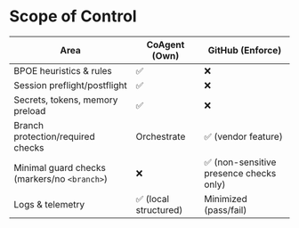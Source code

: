 # Scope of Control

| Area | CoAgent (Own) | GitHub (Enforce) |
|---|---|---|
| BPOE heuristics & rules | ✅ | ❌ |
| Session preflight/postflight | ✅ | ❌ |
| Secrets, tokens, memory preload | ✅ | ❌ |
| Branch protection/required checks | Orchestrate | ✅ (vendor feature) |
| Minimal guard checks (markers/no `<branch>`) | ❌ | ✅ (non-sensitive presence checks only) |
| Logs & telemetry | ✅ (local structured) | Minimized (pass/fail) |
